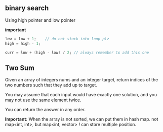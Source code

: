## binary search

Using high pointer and low pointer

**important**
```cpp
low = low + 1;    // do not stuck into loop plz
high = high - 1;

curr = low + (high - low) / 2; // always remember to add this one
```
## Two Sum

Given an array of integers nums and an integer target, return indices of the two numbers such that they add up to target.

You may assume that each input would have exactly one solution, and you may not use the same element twice.

You can return the answer in any order.

**Important:**
When the array is not sorted, we can put them in hash map.
not map<int, int>, but map<int, vector<int>>
! can store multiple position.
